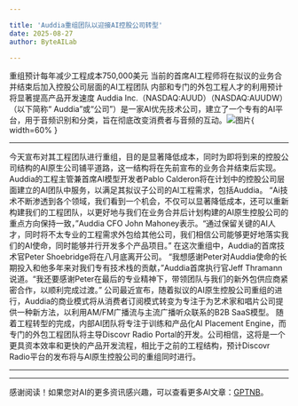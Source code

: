 ```yaml
---

title: 'Auddia重组团队以迎接AI控股公司转型'
date: 2025-08-27
author: ByteAILab

---
```


重组预计每年减少工程成本750,000美元
当前的首席AI工程师将在拟议的业务合并结束后加入控股公司层面的AI工程团队
内部和专门的外包工程人才的利用预计将显著提高产品开发速度
Auddia Inc.（NASDAQ:AUUD）（NASDAQ:AUUDW）（以下简称“ Auddia”或“公司”）是一家AI优先技术公司，建立了一个专有的AI平台，用于音频识别和分类，旨在彻底改变消费者与音频的互动。![图片](https://ai-techpark.com/wp-content/uploads/Auddia-Announces.jpg){ width=60% }

---
今天宣布对其工程团队进行重组，目的是显著降低成本，同时为即将到来的控股公司结构的AI原生公司铺平道路，这一结构将在先前宣布的业务合并结束后实现。
Auddia的工程主管兼首席AI模型开发者Pablo Calderon将在计划中的控股公司层面建立的AI团队中服务，以满足其拟议子公司的AI工程需求，包括Auddia。
“Ai技术不断渗透到各个领域，我们看到一个机会，不仅可以显著降低成本，还可以重新构建我们的工程团队，以更好地与我们在业务合并后计划构建的AI原生控股公司的重点方向保持一致，”Auddia CFO John Mahoney表示。“通过保留关键的AI人才，同时将不太专业的工程需求外包给其他公司，我们相信公司能够更好地落实我们的AI使命，同时能够并行开发多个产品项目。”
在这次重组中，Auddia的首席技术官Peter Shoebridge将在八月底离开公司。
“我想感谢Peter对Auddia使命的长期投入和他多年来对我们专有技术栈的贡献，”Auddia首席执行官Jeff Thramann说道。“我还要感谢Peter在最后的专业精神下，带领团队与我们的新外包供应商紧密合作，以顺利完成过渡。”
公司最近宣布，随着拟议的AI原生控股公司重组的进行，Auddia的商业模式将从消费者订阅模式转变为专注于为艺术家和唱片公司提供一种新方法，以利用AM/FM广播流与主流广播听众联系的B2B SaaS模型。
随着工程转型的完成，内部AI团队将专注于训练和产品化AI Placement Engine，而专门的外包工程团队将主导Discovr Radio Portal的开发。公司相信，这将是一个更具资本效率和更快的产品开发流程，相比于之前的工程结构，预计Discovr Radio平台的发布将与AI原生控股公司的重组同时进行。

---
---
感谢阅读！如果您对AI的更多资讯感兴趣，可以查看更多AI文章：[GPTNB](https://gptnb.com)。